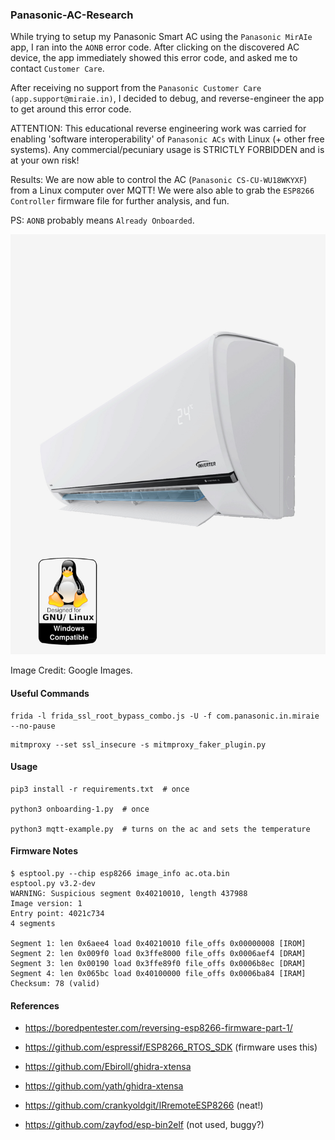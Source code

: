 ### Panasonic-AC-Research

While trying to setup my Panasonic Smart AC using the `Panasonic MirAIe` app, I
ran into the `AONB` error code. After clicking on the discovered AC device, the
app immediately showed this error code, and asked me to contact `Customer Care`.

After receiving no support from the `Panasonic Customer Care (app.support@miraie.in)`,
I decided to debug, and reverse-engineer the app to get around this error code.

ATTENTION: This educational reverse engineering work was carried for enabling
'software interoperability' of `Panasonic ACs` with Linux (+ other free
systems). Any commercial/pecuniary usage is STRICTLY FORBIDDEN and is at your
own risk!

Results: We are now able to control the AC (`Panasonic CS-CU-WU18WKYXF`) from a
Linux computer over MQTT! We were also able to grab the `ESP8266 Controller`
firmware file for further analysis, and fun.

PS: `AONB` probably means `Already Onboarded`.

![sample-pic](./sample-pic.jpg)

Image Credit: Google Images.


#### Useful Commands

```
frida -l frida_ssl_root_bypass_combo.js -U -f com.panasonic.in.miraie --no-pause
```

```
mitmproxy --set ssl_insecure -s mitmproxy_faker_plugin.py
```


#### Usage

```
pip3 install -r requirements.txt  # once

python3 onboarding-1.py  # once

python3 mqtt-example.py  # turns on the ac and sets the temperature
```


#### Firmware Notes

```
$ esptool.py --chip esp8266 image_info ac.ota.bin
esptool.py v3.2-dev
WARNING: Suspicious segment 0x40210010, length 437988
Image version: 1
Entry point: 4021c734
4 segments

Segment 1: len 0x6aee4 load 0x40210010 file_offs 0x00000008 [IROM]
Segment 2: len 0x009f0 load 0x3ffe8000 file_offs 0x0006aef4 [DRAM]
Segment 3: len 0x00190 load 0x3ffe89f0 file_offs 0x0006b8ec [DRAM]
Segment 4: len 0x065bc load 0x40100000 file_offs 0x0006ba84 [IRAM]
Checksum: 78 (valid)
```


#### References

- https://boredpentester.com/reversing-esp8266-firmware-part-1/

- https://github.com/espressif/ESP8266_RTOS_SDK (firmware uses this)

- https://github.com/Ebiroll/ghidra-xtensa

- https://github.com/yath/ghidra-xtensa

- https://github.com/crankyoldgit/IRremoteESP8266 (neat!)

- https://github.com/zayfod/esp-bin2elf (not used, buggy?)
